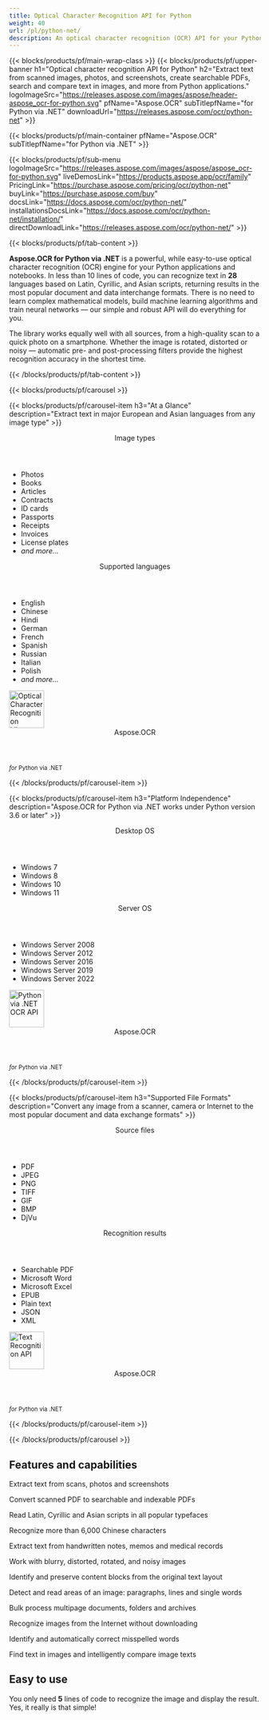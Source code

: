 ```yaml
---
title: Optical Character Recognition API for Python
weight: 40
url: /pl/python-net/ 
description: An optical character recognition (OCR) API for your Python applications. Extract text from scans and photos, create searchable PDFs, bulk process folders and archives, and more in less than 10 lines of code.
---
```


{{< blocks/products/pf/main-wrap-class >}}
{{< blocks/products/pf/upper-banner h1="Optical character recognition API for Python" h2="Extract text from scanned images, photos, and screenshots, create searchable PDFs, search and compare text in images, and more from Python applications." logoImageSrc="https://releases.aspose.com/images/aspose/header-aspose_ocr-for-python.svg" pfName="Aspose.OCR" subTitlepfName="for Python via .NET" downloadUrl="https://releases.aspose.com/ocr/python-net" >}}

{{< blocks/products/pf/main-container pfName="Aspose.OCR" subTitlepfName="for Python via .NET" >}}

{{< blocks/products/pf/sub-menu logoImageSrc="https://releases.aspose.com/images/aspose/aspose_ocr-for-python.svg" liveDemosLink="https://products.aspose.app/ocr/family" PricingLink="https://purchase.aspose.com/pricing/ocr/python-net" buyLink="https://purchase.aspose.com/buy" docsLink="https://docs.aspose.com/ocr/python-net/" installationsDocsLink="https://docs.aspose.com/ocr/python-net/installation/"  directDownloadLink="https://releases.aspose.com/ocr/python-net/" >}}

{{< blocks/products/pf/tab-content >}}
<p><b>Aspose.OCR for Python via .NET</b> is a powerful, while easy-to-use optical character recognition (OCR) engine for your Python applications and notebooks. In less than 10 lines of code, you can recognize text in <b>28</b> languages based on Latin, Cyrillic, and Asian scripts, returning results in the most popular document and data interchange formats. There is no need to learn complex mathematical models, build machine learning algorithms and train neural networks &mdash; our simple and robust API will do everything for you.</p>
<p>The library works equally well with all sources, from a high-quality scan to a quick photo on a smartphone. Whether the image is rotated, distorted or noisy &mdash; automatic pre- and post-processing filters provide the highest recognition accuracy in the shortest time.</p>
{{< /blocks/products/pf/tab-content >}}

<!--Diagrams Start-->
{{< blocks/products/pf/carousel >}}

{{< blocks/products/pf/carousel-item h3="At a Glance" description="Extract text in major European and Asian languages from any image type" >}}
<div class="diagram1 d1-python">
 <div class="d1-row">
  <div class="d1-col d1-left">
   <header>
    <i class="fa fa-image">
    </i>
    Image types
   </header>
   <ul>
    <li>Photos</li>
    <li>Books</li>
    <li>Articles</li>
    <li>Contracts</li>
    <li>ID cards</li>
    <li>Passports</li>
    <li>Receipts</li>
    <li>Invoices</li>
    <li>License plates</li>
    <li><i>and more...</i></li>
   </ul>
  </div>
  <!--/left-->
  <div class="d1-col d1-right">
   <header>
    <i class="fa fa-language">
    </i>
    Supported languages
   </header>
   <ul>
    <li>English</li>
    <li>Chinese</li>
    <li>Hindi</li>
    <li>German</li>
    <li>French</li>
    <li>Spanish</li>
    <li>Russian</li>
    <li>Italian</li>
    <li>Polish</li>
    <li><i>and more...</i></li>
   </ul>
  </div>
  <!--/right-->
 </div>
 <!--/row-->
 <div class="d1-logo">
  <img width="70" height="75" alt="Optical Character Recognition Library" src="https://releases.aspose.com/images/aspose/aspose_ocr-for-python.svg"/>
  <header>
   Aspose.OCR
  </header>
  <footer>
   <small>
    <em>
     for
    </em>
    Python via .NET
   </small>
  </footer>
 </div>
 <!--/logo-->
</div>

{{< /blocks/products/pf/carousel-item >}}

{{< blocks/products/pf/carousel-item h3="Platform Independence" description="Aspose.OCR for Python via .NET works under Python version 3.6 or later" >}}
<div class="diagram1 d1-python">
 <div class="d1-row">
  <div class="d1-col d1-left">
   <header>
    <i class="fa fa-laptop">
    </i>
    Desktop OS
   </header>
   <ul>
    <li>Windows 7</li>
    <li>Windows 8</li>
    <li>Windows 10</li>
    <li>Windows 11</li>
   </ul>  
  </div>
  <!--/left-->
  <div class="d1-col d1-right">
   <header>
    <i class="fa fa-server">
    </i>
    Server OS
   </header>
   <ul>
    <li>Windows Server 2008</li>
    <li>Windows Server 2012</li>
    <li>Windows Server 2016</li>
    <li>Windows Server 2019</li>
    <li>Windows Server 2022</li>
   </ul>
  </div>
  <!--/right-->
 </div>
 <!--/row-->
 <div class="d1-logo">
  <img width="70" height="75" alt="Python via .NET OCR API" src="https://releases.aspose.com/images/aspose/aspose_ocr-for-python.svg"/>
  <header>
   Aspose.OCR
  </header>
  <footer>
   <small>
    <em>
     for
    </em>
    Python via .NET
   </small>
  </footer>
 </div>
 <!--/logo-->
</div>

{{< /blocks/products/pf/carousel-item >}}

{{< blocks/products/pf/carousel-item h3="Supported File Formats" description="Convert any image from a scanner, camera or Internet to the most popular document and data exchange formats" >}}
<div class="diagram1 d2 d1-python">
 <div class="d1-row">
  <div class="d1-col d1-left">
   <header>
    <i class="fa fa-long-arrow-down">
    </i>
    Source files
   </header>
   <ul>
    <li>PDF</li>
    <li>JPEG</li>
    <li>PNG</li>
    <li>TIFF</li>
    <li>GIF</li>
    <li>BMP</li>
    <li>DjVu</li>
   </ul>
  </div>
  <!--/left-->
<div class="d1-col d1-right">
   <header>
    <i class="fa fa-mail-forward">
    </i>
    Recognition results
   </header>
   <ul>
    <li>Searchable PDF</li>
    <li>Microsoft Word</li>
    <li>Microsoft Excel</li>
    <li>EPUB</li>
    <li>Plain text</li>
    <li>JSON</li>
    <li>XML</li>
   </ul>
  </div>
  <!--/right-->
 </div>
 <!--/row-->
 <div class="d1-logo">
  <img width="70" height="75" alt="Text Recognition API" src="https://releases.aspose.com/images/aspose/aspose_ocr-for-python.svg"/>
  <header>
   Aspose.OCR
  </header>
  <footer>
   <small>
    <em>
     for
    </em>
    Python via .NET
   </small>
  </footer>
 </div>
 <!--/logo-->
</div>

{{< /blocks/products/pf/carousel-item >}}

{{< /blocks/products/pf/carousel >}}
<!--Diagrams End-->

<!--Feature-section Start-->
<div class="container-fluid features-section bg-gray">
 <a class="anchor" id="features" name="features">
 </a>
 <div class="row">
  <div class="container">
   <h2 class="pr-ft">Features and capabilities</h2>
   <p>
   </p>
   <div class="col-lg-4">
    <em class="fa fa-image ico-blue fa-2x col-lg-2">
    </em>
    <p class="col-lg-10">Extract text from scans, photos and screenshots</p>
   </div>
   <div class="col-lg-4">
    <em class="fa fa-file-text-o ico-blue fa-2x col-lg-2">
    </em>
    <p class="col-lg-10">Convert scanned PDF to searchable and indexable PDFs</p>
   </div>
   <div class="col-lg-4">
    <em class="fa fa-globe ico-blue fa-2x col-lg-2">
    </em>
    <p class="col-lg-10">Read Latin, Cyrillic and Asian scripts in all popular typefaces</p>
   </div>
   <div class="col-lg-4">
    <em class="fa fa-language ico-blue fa-2x col-lg-2">
    </em>
    <p class="col-lg-10">Recognize more than 6,000 Chinese characters</p>
   </div>
   <div class="col-lg-4">
    <em class="fa fa-pencil ico-blue fa-2x col-lg-2">
    </em>
    <p class="col-lg-10">Extract text from handwritten notes, memos and medical records</p>
   </div>
   <div class="col-lg-4">
    <em class="fa fa-eye ico-blue fa-2x col-lg-2">
    </em>
    <p class="col-lg-10">Work with blurry, distorted, rotated, and noisy images</p>
   </div>
   <div class="col-lg-4">
    <em class="fa fa-indent ico-blue fa-2x col-lg-2">
    </em>
    <p class="col-lg-10">Identify and preserve content blocks from the original text layout</p>
   </div>
   <div class="col-lg-4">
    <em class="fa fa-object-group ico-blue fa-2x col-lg-2">
    </em>
    <p class="col-lg-10">Detect and read areas of an image: paragraphs, lines and single words</p>
   </div>
   <div class="col-lg-4">
    <em class="fa fa-folder-open ico-blue fa-2x col-lg-2">
    </em>
    <p class="col-lg-10">Bulk process multipage documents, folders and archives</p>
   </div>
   <div class="col-lg-4">
    <em class="fa fa-link ico-blue fa-2x col-lg-2">
    </em>
    <p class="col-lg-10">Recognize images from the Internet without downloading</p>
   </div>
   <div class="col-lg-4">
    <em class="fa fa-check ico-blue fa-2x col-lg-2">
    </em>
    <p class="col-lg-10">Identify and automatically correct misspelled words</p>
   </div>
   <div class="col-lg-4">
    <em class="fa fa-search ico-blue fa-2x col-lg-2">
    </em>
    <p class="col-lg-10">Find text in images and intelligently compare image texts</p>
   </div>  

<div class="col-lg-12">

<h2 class="h2title">Easy to use</h2>

<p>You only need <b>5</b> lines of code to recognize the image and display the result. Yes, it really is that simple!</p>

<!-- BEGIN LCS -->
<div class="ocr-lcs">
	<style>
		.ocr-lcs-controls {
			display: flex;
			flex-wrap: wrap;
		}

		.ocr-lcs-drop {
			cursor: pointer;
			display: flex;
			flex-direction: column;
			align-items: center;
			min-width: 350px;
			box-sizing: border-box;
			margin: 0 15px 15px 0;
			padding: 15px 15px 10px 15px;
			border: dashed 3px #73b5fb;
			border-radius: 10px;
			background-color: #ffffff;
		}

		.ocr-lcs-drop input {
			display: none;
		}

		.ocr-lcs-drop-preload {
			display: none;
		}

		.ocr-lcs-drop svg {
			width: 48px;
			margin-bottom: 5px;
			filter: invert(70%) sepia(12%) saturate(3506%) hue-rotate(183deg) brightness(101%) contrast(97%);
		}

		.ocr-lcs-drop span {
			font-size: 18px;
			text-align: center;
		}

		.ocr-lcs-filename {
			display: none;
		}

		.ocr-lcs-filename span {
			font-style: italic;
		}

		.ocr-lcs-recognizing {
			display: none;
		}

		.ocr-lcs-recognizing span {
			font-style: italic;
		}

		.ocr-lcs-mods {
			display: flex;
			flex-direction: column;
		}

		.ocr-lcs-mods > * {
			width: 150px;
			box-sizing: border-box;
		}

		.ocr-lcs-mods select {
			margin-bottom: 7px;
			padding: .6em 1.4em .5em .8em;
			border:  solid 2px #73b5fb;
			border-radius: .5em;
			line-height: 1.3;
			font-family: arial,sans-serif,-apple-system,BlinkMacSystemFont,segoe ui,Roboto,helvetica neue,apple color emoji,segoe ui emoji,segoe ui symbol;
			font-size: 16px;
			font-weight: 700;
			color: #73b5fb;
			-moz-appearance: none;
			-webkit-appearance: none;
			appearance: none;
			background-color: #ffffff;
			background-image: url('data:image/svg+xml;charset=US-ASCII,%3Csvg%20xmlns%3D%22http%3A%2F%2Fwww.w3.org%2F2000%2Fsvg%22%20width%3D%22292.4%22%20height%3D%22292.4%22%3E%3Cpath%20fill%3D%22%2373b5fb%22%20d%3D%22M287%2069.4a17.6%2017.6%200%200%200-13-5.4H18.4c-5%200-9.3%201.8-12.9%205.4A17.6%2017.6%200%200%200%200%2082.2c0%205%201.8%209.3%205.4%2012.9l128%20127.9c3.6%203.6%207.8%205.4%2012.8%205.4s9.2-1.8%2012.8-5.4L287%2095c3.5-3.5%205.4-7.8%205.4-12.8%200-5-1.9-9.2-5.5-12.8z%22%2F%3E%3C%2Fsvg%3E');
			background-repeat: no-repeat, repeat;
			background-position: right .7em top 50%, 0 0;
			background-size: .65em auto, 100%;
		}

		.ocr-lcs-mods select::-ms-expand {
			display: none;
		}

		.ocr-lcs-mods select:hover, .ocr-lcs-mods select:focus {
			border-color: #1a89d0;
			color: #1a89d0;
			background-image: url('data:image/svg+xml;charset=US-ASCII,%3Csvg%20xmlns%3D%22http%3A%2F%2Fwww.w3.org%2F2000%2Fsvg%22%20width%3D%22292.4%22%20height%3D%22292.4%22%3E%3Cpath%20fill%3D%22%231a89d0%22%20d%3D%22M287%2069.4a17.6%2017.6%200%200%200-13-5.4H18.4c-5%200-9.3%201.8-12.9%205.4A17.6%2017.6%200%200%200%200%2082.2c0%205%201.8%209.3%205.4%2012.9l128%20127.9c3.6%203.6%207.8%205.4%2012.8%205.4s9.2-1.8%2012.8-5.4L287%2095c3.5-3.5%205.4-7.8%205.4-12.8%200-5-1.9-9.2-5.5-12.8z%22%2F%3E%3C%2Fsvg%3E');
		}

		.ocr-lcs-mods select:focus {
			outline: none;
		}

		*[dir="rtl"] .ocr-lcs-mods select, :root:lang(ar) .ocr-lcs-mods select, :root:lang(iw) .ocr-lcs-mods select {
			background-position: left .7em top 50%, 0 0;
			padding: .6em .8em .5em 1.4em;
		}

		.ocr-lcs-mods select option {
			font-weight: normal;
			color: #4c4c4c;
		}

		.ocr-lcs-mods input {
			padding: 0.6em .6em;
			border: none;
			border-radius: .5em;
			box-shadow: inset 0 1px rgb(255 255 255 / 15%), 0 1px 1px rgb(0 0 0 / 8%);
			font-family: arial,sans-serif,-apple-system,BlinkMacSystemFont,segoe ui,Roboto,helvetica neue,apple color emoji,segoe ui emoji,segoe ui symbol;
			font-size: 16px;
			font-weight: 700;
			color: #ffffff;
			background-color: #1a89d0;
		}

		.ocr-lcs-mods input:hover {
			background-color: #3071a9;
			transition: all .3s ease;
			transition-property: all;
			transition-duration: 0.3s;
			transition-timing-function: ease;
			transition-delay: 0s;
		}

		.ocr-lcs-disabled {
			background-color: silver !important;
		}

		.ocr-lcs-disclaimer {
			font-size: 12px !important;
		}

		.ocr-lcs-result {
			position: fixed;
			top: 0px;
			right: 0px;
			bottom: 0px;
			left: 0px;
			background: rgba(0,0,0,0.8);
			z-index: 9998;
			-webkit-transition: opacity 400ms ease-in;
			-moz-transition: opacity 400ms ease-in;
			transition: opacity 400ms ease-in;
			display: none;
		}

		.ocr-lcs-result > div {
			width: 90vw;
			position: relative;
			margin: 10% auto;
			padding: 5px 20px 13px 20px;
			border-radius: 10px;
			background: #ffffff;
			pointer-events: auto;
		}

		.ocr-lcs-result header {
			position: relative;
			display: flex;
			justify-content: space-between;
			align-items: center;
			padding:  5px 0 10px 0;
			border-bottom: dotted 1px #1a89d0;
		}

		.ocr-lcs-result header span {
			font-size: 18px;
			font-weight: 700;
		}

		.ocr-lcs-result header i {
			cursor: pointer;
			color: #1a89d0;
			font-size: 24px !important;
		}

		.ocr-lcs-result header i:hover {
			color: #3071a9;
		}

		.ocr-lcs-result article {
			max-height: 500px;
			overflow: auto;
			margin: 25px 0 15px 0;
		}
	</style>
	<div class="ocr-lcs-controls">
		<div class="ocr-lcs-drop" onclick="OcrLcsUpload(this);" ondragover="event.preventDefault();" ondrop="OcrLcsDropped(event,this);">
			<input type="file" accept=".jpg,.jpeg,.png,.bmp,.tif,.tiff,.gif" onchange="OcrLcsFileSelected(this);" />
			<svg class="ocr-lcs-drop-preload" xmlns="http://www.w3.org/2000/svg" xmlns:xlink="http://www.w3.org/1999/xlink" viewBox="0 0 100 100"><g transform="translate(89,50)"><g transform="rotate(0)"><circle cx="0" cy="0" r="5" fill="#29c26a" fill-opacity="1"><animateTransform attributeName="transform" type="scale" begin="-0.8888888888888888s" values="2 2;1 1" keyTimes="0;1" dur="1s" repeatCount="indefinite"></animateTransform><animate attributeName="fill-opacity" keyTimes="0;1" dur="1s" repeatCount="indefinite" values="1;0" begin="-0.8888888888888888s"></animate></circle></g></g><g transform="translate(79.87573328164014,75.06871677777502)"><g transform="rotate(40)"><circle cx="0" cy="0" r="5" fill="#29c26a" fill-opacity="0.8888888888888888"><animateTransform attributeName="transform" type="scale" begin="-0.7777777777777778s" values="2 2;1 1" keyTimes="0;1" dur="1s" repeatCount="indefinite"></animateTransform><animate attributeName="fill-opacity" keyTimes="0;1" dur="1s" repeatCount="indefinite" values="1;0" begin="-0.7777777777777778s"></animate></circle></g></g><g transform="translate(56.772278929010284,88.40750236747611)"><g transform="rotate(80)"><circle cx="0" cy="0" r="5" fill="#29c26a" fill-opacity="0.7777777777777778"><animateTransform attributeName="transform" type="scale" begin="-0.6666666666666666s" values="2 2;1 1" keyTimes="0;1" dur="1s" repeatCount="indefinite"></animateTransform><animate attributeName="fill-opacity" keyTimes="0;1" dur="1s" repeatCount="indefinite" values="1;0" begin="-0.6666666666666666s"></animate></circle></g></g><g transform="translate(30.500000000000007,83.77499074759311)"><g transform="rotate(119.99999999999999)"><circle cx="0" cy="0" r="5" fill="#29c26a" fill-opacity="0.6666666666666666"><animateTransform attributeName="transform" type="scale" begin="-0.5555555555555556s" values="2 2;1 1" keyTimes="0;1" dur="1s" repeatCount="indefinite"></animateTransform><animate attributeName="fill-opacity" keyTimes="0;1" dur="1s" repeatCount="indefinite" values="1;0" begin="-0.5555555555555556s"></animate></circle></g></g><g transform="translate(13.351987789349579,63.33878558970109)"><g transform="rotate(160)"><circle cx="0" cy="0" r="5" fill="#29c26a" fill-opacity="0.5555555555555556"><animateTransform attributeName="transform" type="scale" begin="-0.4444444444444444s" values="2 2;1 1" keyTimes="0;1" dur="1s" repeatCount="indefinite"></animateTransform><animate attributeName="fill-opacity" keyTimes="0;1" dur="1s" repeatCount="indefinite" values="1;0" begin="-0.4444444444444444s"></animate></circle></g></g><g transform="translate(13.351987789349572,36.661214410298925)"><g transform="rotate(200)"><circle cx="0" cy="0" r="5" fill="#29c26a" fill-opacity="0.4444444444444444"><animateTransform attributeName="transform" type="scale" begin="-0.3333333333333333s" values="2 2;1 1" keyTimes="0;1" dur="1s" repeatCount="indefinite"></animateTransform><animate attributeName="fill-opacity" keyTimes="0;1" dur="1s" repeatCount="indefinite" values="1;0" begin="-0.3333333333333333s"></animate></circle></g></g><g transform="translate(30.499999999999982,16.2250092524069)"><g transform="rotate(239.99999999999997)"><circle cx="0" cy="0" r="5" fill="#29c26a" fill-opacity="0.3333333333333333"><animateTransform attributeName="transform" type="scale" begin="-0.2222222222222222s" values="2 2;1 1" keyTimes="0;1" dur="1s" repeatCount="indefinite"></animateTransform><animate attributeName="fill-opacity" keyTimes="0;1" dur="1s" repeatCount="indefinite" values="1;0" begin="-0.2222222222222222s"></animate></circle></g></g><g transform="translate(56.77227892901027,11.59249763252388)"><g transform="rotate(280)"><circle cx="0" cy="0" r="5" fill="#29c26a" fill-opacity="0.2222222222222222"><animateTransform attributeName="transform" type="scale" begin="-0.1111111111111111s" values="2 2;1 1" keyTimes="0;1" dur="1s" repeatCount="indefinite"></animateTransform><animate attributeName="fill-opacity" keyTimes="0;1" dur="1s" repeatCount="indefinite" values="1;0" begin="-0.1111111111111111s"></animate></circle></g></g><g transform="translate(79.87573328164014,24.931283222224955)"><g transform="rotate(320)"><circle cx="0" cy="0" r="5" fill="#29c26a" fill-opacity="0.1111111111111111"><animateTransform attributeName="transform" type="scale" begin="0s" values="2 2;1 1" keyTimes="0;1" dur="1s" repeatCount="indefinite"></animateTransform><animate attributeName="fill-opacity" keyTimes="0;1" dur="1s" repeatCount="indefinite" values="1;0" begin="0s"></animate></circle></g></g><!-- [ldio] generated by https://loading.io/ --></svg>
			<svg class="ocr-lcs-drop-icon" xmlns="http://www.w3.org/2000/svg" xmlns:xlink="http://www.w3.org/1999/xlink" viewBox="0 0 128 128"><path d="M80,0v32h32L80,0z M72,32V0H28c-6.63,0-12,5.37-12,12v104c0,6.62,5.37,12,12,12h72c6.63,0,12-5.37,12-12V40H80.22	C75.57,40,72,36.42,72,32z M88.03,86.03C87.07,87.43,85.55,88,84,88s-3.07-0.59-4.24-1.76L70,76.47V102c0,3.31-2.69,6-6,6	s-6-2.69-6-6V76.47l-9.76,9.76c-2.34,2.34-6.14,2.34-8.49,0s-2.34-6.14,0-8.49l20-20c2.34-2.34,6.14-2.34,8.49,0l20,20	C90.57,80.1,90.57,83.9,88.03,86.03z"/></svg>
			<span class="ocr-lcs-filename">Ready to recognize <span></span></span>
			<span class="ocr-lcs-recognizing">Recognizing <span></span></span>
			<span class="ocr-lcs-hint">Drop a file here or click to browse *</span>
		</div>
		<div class="ocr-lcs-mods">
			<select name="language">
				<!--<option value="39">Albanian</option>-->
				<!--<option value="24">Arabic</option>-->
				<!--<option value="45">Azerbaijani </option>-->
				<!--<option value="27">Bengali</option>-->
				<option value="44">Bulgarian</option>
				<option value="22">Chinese</option>
				<option value="17">Croatian</option>
				<option value="18">Czech</option>
				<option value="13">Danish</option>
				<option value="10">Dutch</option>
				<option value="1" selected="selected">English</option>
				<option value="20">Estonian</option>
				<option value="15">Finnish</option>
				<option value="3">French</option>
				<!--<option value="43">Georgian</option>-->
				<option value="2">German</option>
				<!--<option value="36">Greek</option>-->
				<!--<option value="34">Hebrew</option>-->
				<option value="25">Hindi</option>
				<!--<option value="33">Indonesian</option>-->
				<option value="4">Italian</option>
				<!--<option value="37">Japanese</option>-->
				<!--<option value="40">Latin</option>-->
				<!--<option value="35">Javanese</option>-->
				<!--<option value="32">Korean</option>-->
				<option value="12">Latvian</option>
				<option value="11">Lithuanian</option>
				<option value="14">Norwegian</option>
				<!--<option value="38">Persian</option>-->
				<option value="7">Polish</option>
				<option value="6">Portuguese</option>
				<option value="21">Romanian</option>
				<option value="23">Russian</option>
				<option value="16">Serbian</option>
				<option value="9">Slovak</option>
				<option value="8">Slovenian</option>
				<option value="5">Spanish</option>
				<option value="19">Swedish</option>
				<!--<option value="28">Tibetan</option>-->
				<!--<option value="29">Thai</option>-->
				<!--<option value="31">Turkish</option>-->
				<option value="26">Ukrainian</option>
				<!--<option value="30">Urdu</option>-->
				<!--<option value="42">Uzbek</option>-->
				<!--<option value="41">Vietnamese</option>-->
			</select>
			<input type="button" value="Run code" class="ocr-lcs-recognize ocr-lcs-disabled" onclick="OcrLcsRecognize(this)" />
		</div>
	</div>


	<p class="ocr-lcs-disclaimer">* By uploading your files or using the service you agree with our <a href="https://about.aspose.com/legal/terms-of-use" rel="nofollow noreferrer" target="_blank">Terms of use</a> and <a href="https://about.aspose.com/legal/privacy-policy" rel="nofollow noreferrer" target="_blank">Privacy Policy</a>.</p>
<div id="code" class="codeblock"><h3>Live code sample - Python 3</h3><pre><code class="cs hljs csharp"><span class="hljs-comment"># Initialize OCR engine</span>
recognitionEngine = AsposeOcr()
<span class="hljs-comment"># Add image to batch</span>
input = OcrInput(InputType.SINGLE_IMAGE)
input.add("<span class="ocr-lcs-code-filename-placeholder">sample.png</span><span class="ocr-lcs-code-filename-actual"></span>")
<span class="hljs-comment"># Extract text from image</span>
result = recognitionEngine.recognize(input)
<span class="hljs-comment"># Display the recognition result</span>
print(result[0].recognition_text)</code></pre></div>
	<div class="ocr-lcs-result" onclick="OcrLcsCurtainClick(this)">
		<div>
			<header>
				<span>Recognition result</span>
				<i class="fa fa-times" onclick="OcrLcsCloseResult(this);"></i>
			</header>
			<article>&nbsp;</article>
		</div>
	</div>
	<script>
		function OcrLcsUpload(obj)
		{
			let fileInput = $(obj).children("input[type='file']")[0];
			fileInput.click();
		}

		function OcrLcsDropped(event, obj)
		{
			let fileInput = $(obj).children("input[type='file']")[0];
			fileInput.files = event.dataTransfer.files;
			OcrLcsFileSelected(fileInput);
			event.preventDefault();
			return false;
		}

		function OcrLcsFileSelected(obj)
		{
			if(obj.files.length > 0)
			{
				let fileName = obj.value.replace(/.*[\/\\]/, "");
				$(obj).closest(".ocr-lcs-controls").find(".ocr-lcs-recognize").removeClass("ocr-lcs-disabled");
				$(obj).siblings(".ocr-lcs-filename").show().children("span").text(fileName);
				$(obj).siblings(".ocr-lcs-recognizing").children("span").text(fileName);
				$(obj).closest(".ocr-lcs").find(".ocr-lcs-code-filename-placeholder").hide();
				$(obj).closest(".ocr-lcs").find(".ocr-lcs-code-filename-actual").text(fileName).show();
			}
		}

		function OcrLcsRecognize(obj)
		{
			let button = $(obj);
			if(button.hasClass("ocr-lcs-disabled")) return false;
			let icon = button.closest(".ocr-lcs-controls").find(".ocr-lcs-drop-icon");
			let preloader = button.closest(".ocr-lcs-controls").find(".ocr-lcs-drop-preload");
			let recognizingField = button.closest(".ocr-lcs-controls").find(".ocr-lcs-recognizing");
			let filenameField = button.closest(".ocr-lcs-controls").find(".ocr-lcs-filename");
			let hint = button.closest(".ocr-lcs-controls").find(".ocr-lcs-hint");
			preloader.show();
			recognizingField.show();
			icon.hide();
			filenameField.hide();
			hint.hide();
			button.addClass("ocr-lcs-disabled");
			let lang = button.siblings("select").val();
			let file = button.closest(".ocr-lcs-controls").find("input[type='file']")[0].files[0];
			let payload = new FormData();
			payload.append("language", lang);
			payload.append("attachfile", file);
			$.ajax({
				url: "https://api.products.aspose.app/ocr/conversion/RecognizeImageFromVidget",
				type: "POST",
				data: payload,
				processData: false,
				contentType: false
			}).done(function(data){
				let resultDialog = button.closest(".ocr-lcs").find(".ocr-lcs-result");
				let output = data.replace(/(?:\r\n|\r|\n)/g, "<br />");
				resultDialog.find("article").html(output);
				resultDialog.slideDown(200);
			}).fail(function(jqxhr,textStatus,error){
				console.log(`[${textStatus}] ${error}`);
			}).always(function(){
				preloader.hide();
				recognizingField.hide();
				icon.show();
				hint.show();
				button.closest(".ocr-lcs-controls").find("input[type='file']")[0].value = null;
				$(obj).closest(".ocr-lcs").find(".ocr-lcs-code-filename-placeholder").show();
				$(obj).closest(".ocr-lcs").find(".ocr-lcs-code-filename-actual").hide();
			});
		}

		function OcrLcsCurtainClick(obj)
		{
			if($(event.target).is(".ocr-lcs-result")) $(obj).hide();
		}

		function OcrLcsCloseResult(obj)
		{
			$(obj).closest(".ocr-lcs-result").slideUp(200);
		}
	</script>
</div>
<!-- END LCS -->

</div>

<div class="col-lg-12">
<h2 class="h2title">28 recognition languages</h2>
<p><b>Aspose.OCR for Python via .NET</b> can recognize a large number of languages and all popular writing scripts, including texts with mixed languages:</p>
<ul>
<li><b>Extended Latin alphabet</b>: Croatian, Czech, Danish, Dutch, English (including handwritten script), Estonian, Finnish, French, German, Italian, Latvian, Lithuanian, Norwegian, Polish, Portuguese, Romanian, Slovak, Slovene, Spanish, Swedish.</li>
<li><b>Cyrillic alphabet</b>: Belorussian, Bulgarian, Kazakh, Russian, Serbian, Ukrainian.</li>
<li><b>Chinese</b>: more than 6,000 characters.</li>
<li><b>Hindi</b></li>
</ul>
<p>You can also read texts in other languages based on extended Latin and Cyrillic, even if they are not directly supported by the OCR engine. For example, Latin, Vietnamese, Gaelic, and so on.</p>
</div>

<div class="col-lg-12">
<h2 class="h2title">Powerful processing filters</h2>
<p>The accuracy and reliability of optical character recognition is highly dependent on the quality of the original image. <b>Aspose.OCR for Python via .NET</b> offers a large number of fully automated and manual image processing filters that enhance an image before it is sent to the OCR engine:</p>
<ul>
<li>Automatically straighten images aligned at a slight angle to the horizontal.</li>
<li>Manually rotate severely skewed images.</li>
<li>Automatically remove dirt, spots, scratches, glare, unwanted gradients, and other noise.</li>
<li>Automatically adjust the image contrast.</li>
<li>Automatically upscale, or manually resize the image.</li>
<li>Convert images to black and white or grayscale.</li>
<li>Invert image colors so that light areas appear dark and dark areas appear light.</li>
<li>Increase the thickness of characters in an image.</li>
<li>Blur noisy images while preserving the edges of letters.</li>
<li>Straighten page curvature and fix camera lens distortion for page photos.</li>
</ul>
<p>These filters can be combined and applied to the entire image or only to selected areas of the image, as well as in batch processing. Not only can you fine-tune preprocessing in the recognition pipeline, but you can also store processed images for display, caching, and debugging.</p>
</div>

<div class="col-lg-12">
<h2 class="h2title">Optimized for specific document types</h2>
<p><b>Aspose.OCR for Python via .NET</b> offers specially trained neural networks to extract text from certain types of images with maximum accuracy:</p>
<ul>
<li>Scanned or photographed ID cards and passports.</li>
<li>Vehicle license plates.</li>
<li>Invoices.</li>
<li>Receipts.</li>
</div>

<div class="col-lg-12">
<h2 class="h2title">Built-in spell checker</h2>
<p>Although <b>Aspose.OCR for Python via .NET</b> provides high recognition accuracy, printing defects, dirt, or non-standard fonts may cause certain characters or words to be recognized incorrectly. To further improve recognition results, you can turn on spell checker, which finds and automatically corrects spelling errors based on the selected recognition language.</p>
<p>If the recognized text contains specialized terminology, abbreviations, and other words which are not present in common spelling dictionaries, you can provide your own word lists.</p>
</div>

<div class="col-lg-12">
<h2 class="h2title">Creating searchable PDFs</h2>
<p>Even with the highest recognition accuracy, the original image may contain a lot of important non-textual information or simply be of great historical value. <b>Aspose.OCR for Python via .NET</b> offers a simple and elegant solution to combine the best of both worlds. We extract text from an image, PDF document or file package and place it as an invisible text layer on top of the original images. The result is saved in PDF format, which is the industry standard for storing and sharing documents. The resulting files can be searched and indexed, and the text can be selected and copied in the same way as if you selected and copied the original characters.</p>
</div>

<div class="col-lg-12">
<h2 class="h2title">Bulk recognition</h2>
<p><b>Aspose.OCR for Python via .NET</b> allows you to recognize multiple files, regardless of their number and type, as simple as reading a single image. With a single API call, you can recognize multiple pages from an auto-feed scanner or extract vehicle license plates from automatic traffic cameras.</p>
<p>The results can be saved as searchable PDF document or spreadsheets, or returned as plain text, JSON or XML for further analysis.</p>
</div>

  </div>
 </div>
</div>
<!--Feature-section End-->

{{< /blocks/products/pf/main-container >}}


{{< blocks/products/pf/support-learning-resources >}}
{{< blocks/products/pf/slr-tab tabTitle="Learning Resources" tabId="resources" >}}
{{< blocks/products/pf/slr-element name="Documentation" href="https://docs.aspose.com/ocr/python-net/" >}}
{{< blocks/products/pf/slr-element name="Repository" href="https://repository.aspose.com/ocr/" >}}
{{< blocks/products/pf/slr-element name="Tutorial Videos" href="https://www.youtube.com/user/asposevideo" >}}
{{< /blocks/products/pf/slr-tab >}}

{{< blocks/products/pf/slr-tab tabTitle="Product Support" tabId="support" >}}
{{< blocks/products/pf/slr-element name="Free Support" href="https://forum.aspose.com/c/ocr" >}}
{{< blocks/products/pf/slr-element name="Paid Support" href="https://helpdesk.aspose.com/" >}}
{{< blocks/products/pf/slr-element name="Blog" href="https://blog.aspose.com/category/ocr/" >}}
{{< blocks/products/pf/slr-element name="Release Notes" href="https://docs.aspose.com/ocr/python-net/release-notes/latest/" >}}
{{< /blocks/products/pf/slr-tab >}}

{{< blocks/products/pf/slr-tab tabTitle="Why Aspose.OCR for Python via .NET?" tabId="success-stories" >}}
{{< blocks/products/pf/slr-element name="Customers List" href="https://company.aspose.com/customers" >}}
{{< blocks/products/pf/slr-element name="Success Stories" href="https://company.aspose.com/customers/success-stories/" >}}
{{< /blocks/products/pf/slr-tab >}}

{{< /blocks/products/pf/support-learning-resources >}}

{{< blocks/products/pf/download-section downloadFreeTrialLink="https://releases.aspose.com/ocr/python-net" pricingInformationLink="https://purchase.aspose.com/pricing/ocr/python-net" >}}

{{< blocks/products/pf/offers-section pfName="Aspose.OCR" description="Aspose also offers native OCR APIs for other popular programming languages:" >}}

    {{< blocks/products/pf/offers-section-item link="/ocr/java/" imgSrc="https://www.aspose.cloud/templates/aspose/img/products/ocr/aspose_ocr-for-java.svg" sdkName="Java" >}}
    {{< blocks/products/pf/offers-section-item link="/ocr/cpp/" imgSrc="https://www.aspose.cloud/templates/aspose/img/products/ocr/aspose_ocr-for-cpp.svg" sdkName="C++" >}}
     {{< blocks/products/pf/offers-section-item link="/ocr/net/" imgSrc="https://www.aspose.cloud/templates/aspose/img/products/ocr/aspose_ocr-for-net.svg" sdkName=".NET" >}}

{{< /blocks/products/pf/offers-section >}}

{{< /blocks/products/pf/main-wrap-class >}}